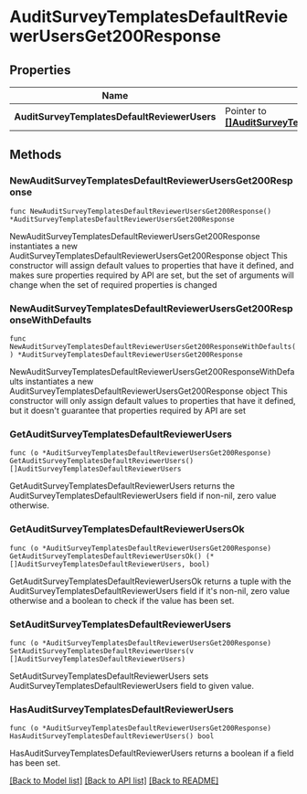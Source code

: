 # AuditSurveyTemplatesDefaultReviewerUsersGet200Response

## Properties

Name | Type | Description | Notes
------------ | ------------- | ------------- | -------------
**AuditSurveyTemplatesDefaultReviewerUsers** | Pointer to [**[]AuditSurveyTemplatesDefaultReviewerUsers**](AuditSurveyTemplatesDefaultReviewerUsers.md) |  | [optional] 

## Methods

### NewAuditSurveyTemplatesDefaultReviewerUsersGet200Response

`func NewAuditSurveyTemplatesDefaultReviewerUsersGet200Response() *AuditSurveyTemplatesDefaultReviewerUsersGet200Response`

NewAuditSurveyTemplatesDefaultReviewerUsersGet200Response instantiates a new AuditSurveyTemplatesDefaultReviewerUsersGet200Response object
This constructor will assign default values to properties that have it defined,
and makes sure properties required by API are set, but the set of arguments
will change when the set of required properties is changed

### NewAuditSurveyTemplatesDefaultReviewerUsersGet200ResponseWithDefaults

`func NewAuditSurveyTemplatesDefaultReviewerUsersGet200ResponseWithDefaults() *AuditSurveyTemplatesDefaultReviewerUsersGet200Response`

NewAuditSurveyTemplatesDefaultReviewerUsersGet200ResponseWithDefaults instantiates a new AuditSurveyTemplatesDefaultReviewerUsersGet200Response object
This constructor will only assign default values to properties that have it defined,
but it doesn't guarantee that properties required by API are set

### GetAuditSurveyTemplatesDefaultReviewerUsers

`func (o *AuditSurveyTemplatesDefaultReviewerUsersGet200Response) GetAuditSurveyTemplatesDefaultReviewerUsers() []AuditSurveyTemplatesDefaultReviewerUsers`

GetAuditSurveyTemplatesDefaultReviewerUsers returns the AuditSurveyTemplatesDefaultReviewerUsers field if non-nil, zero value otherwise.

### GetAuditSurveyTemplatesDefaultReviewerUsersOk

`func (o *AuditSurveyTemplatesDefaultReviewerUsersGet200Response) GetAuditSurveyTemplatesDefaultReviewerUsersOk() (*[]AuditSurveyTemplatesDefaultReviewerUsers, bool)`

GetAuditSurveyTemplatesDefaultReviewerUsersOk returns a tuple with the AuditSurveyTemplatesDefaultReviewerUsers field if it's non-nil, zero value otherwise
and a boolean to check if the value has been set.

### SetAuditSurveyTemplatesDefaultReviewerUsers

`func (o *AuditSurveyTemplatesDefaultReviewerUsersGet200Response) SetAuditSurveyTemplatesDefaultReviewerUsers(v []AuditSurveyTemplatesDefaultReviewerUsers)`

SetAuditSurveyTemplatesDefaultReviewerUsers sets AuditSurveyTemplatesDefaultReviewerUsers field to given value.

### HasAuditSurveyTemplatesDefaultReviewerUsers

`func (o *AuditSurveyTemplatesDefaultReviewerUsersGet200Response) HasAuditSurveyTemplatesDefaultReviewerUsers() bool`

HasAuditSurveyTemplatesDefaultReviewerUsers returns a boolean if a field has been set.


[[Back to Model list]](../README.md#documentation-for-models) [[Back to API list]](../README.md#documentation-for-api-endpoints) [[Back to README]](../README.md)


